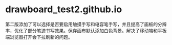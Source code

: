 # drawboard_test2.github.io
第二版添加了可以选择是否要启用触摸手写和电容笔手写，并且提高了画板的分辨率，优化了部分笔迹书写效果。保存画布默认添加白色背景。解决了移动端和平板端浏览器打开会下拉刷新的问题。
